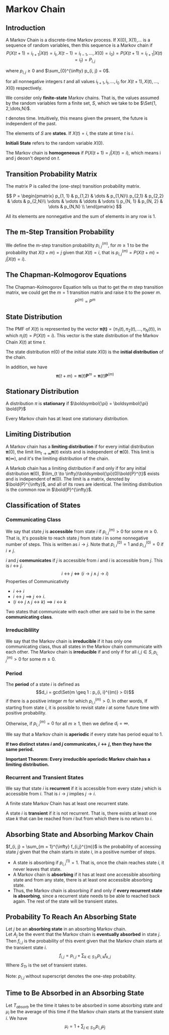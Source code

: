 # Markov Chain
## Introduction
A Markov Chain is a discrete-time Markov process. If X(0), X(1),... is a sequence of random variables, then this sequence is a Markov chain if
$$P(X(t+1) = i_{t+1}|X(t) = i_{t}, X(t-1) = i_{t-1},\dots,X(0)=i_{0})= P(X(t+1)=i_{t+1}|X(t)=i_{t}) = P_{i, j}$$

where $p_{i,j} \geq 0$ and $\sum_{0}^{\infty} p_{i, j} = 0$.

for all nonnegative integers $t$ and all values $i_{t+1}, i_{t},\dots,i_{0}$ for $X(t + 1), X(t),\dots, X(0)$ respectively.

We consider only **finite-state** Markov chains. That is, the values assumed by the random variables form a finite set, $S$, which we take to be $\Set{1, 2,\dots,N}$.

$t$ denotes time. Intuitively, this means given the present, the future is independent of the past.

The elements of $S$ are **states**. If $X(t) = i$, the state at time $t$ is $i$.

**Initiali State** refers to the random variable $X(0)$.

The Markov chain is **homogeneous** if $P(X(t+1) = j|X(t)=i)$, which means i and j deosn't depend on $t$.

## Transition Probability Matrix
The matrix P is called the (one-step) transition probability matrix.

$$
P =
\begin{pmatrix}
p_{1, 1} & p_{1,2} & \dots & p_{1,N}\\
p_{2,1} & p_{2,2} & \dots & p_{2,N}\\
\vdots & \vdots & \ddots & \vdots \\
p_{N, 1} & p_{N, 2} & \dots & p_{N,N} \\
\end{pmatrix}
$$

All its elements are nonnegative and the sum of elements in any row is 1.

## The m-Step Transition Probability
We define the m-step transition probability $p_{i, j}^{(m)}$, for $m \geq 1$ to be the probability that $X(t + m) = j$ given that $X(t) = i$, that is $p_{i, j}^{(m)} = P(X(t + m) = j | X(t) = i)$.

## The Chapman-Kolmogorov Equations
The Chapman-Kolmogorov Equation tells us that to get the $m$ step transition matrix, we could get the $m = 1$ transition matrix and raise it to the power $m$.
$$P^{(m)} = P^{m}$$

## State Distribution
The PMF of $X(t)$ is represented by the vector $\boldsymbol{\pi(t)} = (\pi_1(t), \pi_2(t),\dots, \pi_{N}(t))$, in which $\pi_{i}(t) = P(X(t) = i)$. This vector is the state distribution of the Markov Chain $X(t)$ at time $t$.

The state distribution $\pi(0)$ of the initial state $X(0)$ is the **initial distribution** of the chain.

In addition, we have
$$\boldsymbol{\pi}(t+m) = \boldsymbol{\pi}(t)\boldsymbol{P}^{m}=\boldsymbol{\pi}(t)\boldsymbol{P}^{(m)}$$

## Stationary Distribution
A distribution $\pi$ is **stationary** if $\boldsymbol{\pi} = \boldsymbol{\pi} \bold{P}$

Every Markov chain has at least one stationary distribution.

## Limiting Distribution
A Markov chain has a **limiting distribution** if for every initial distribution $\boldsymbol{\pi}(0)$, the limit $\lim_{t \to \infty} \boldsymbol{\pi}(t)$ exists and is independent of $\boldsymbol{\pi}(0)$.
This limit is $\boldsymbol{\pi}(\infty)$, and it's the limiting distribution of the chain.

A Markob chain has a limiting distribution if and only if for any initial distribution $\boldsymbol{\pi}(0)$, $\lim_{t \to \infty}\boldsymbol{\pi}(0)\bold{P}^{t}$ exists and is independent of $\boldsymbol{\pi}(0)$.
The limit is a matrix, denoted by $\bold{P}^{\infty}$, and all of its rows are identical. The limiting distribution is the common row in $\bold{P}^{\infty}$.

## Classification of States
### Communicating Class
We say that state $j$ is **accessible** from state $i$ if $p_{i, j}^{(m)} > 0$ for some $m \geq 0$. That is, it's possible
to reach state $j$ from state $i$ in some nonnegative number of steps. This is written as $i \to j$. 
Note that $p_{i, i}^{(0)} = 1$ and $p_{i, j}^{(0)} = 0$ if $i \neq j$.

$i$ and $j$ **communicates** if $j$ is accessible from $i$ and $i$ is accessible from $j$. This is $i \leftrightarrow j$.
$$i \leftrightarrow j \iff (i \rightarrow j \land j \rightarrow i)$$
Properties of Communicativity
* $i \leftrightarrow i$
* $i \leftrightarrow j \implies j \leftrightarrow i$.
* $(i \leftrightarrow j \land  j \leftrightarrow k) \implies i \leftrightarrow k$

Two states that communicate with each other are said to be in the same **communicating class**.

### Irreduciblility
We say that the Markov chain is **irreducible** if it has only one communicating class, thus all states in the Markov chain communicate with each other.
The Markov chain is **irreducible** if and only if for all $i, j \in S, p_{i,j}^{(m)} > 0$ for some $m \geq 0$.

### Period
The **period** of a state $i$ is defined as
$$d_i = gcd\Set{m \geq 1 : p_{i, i}^{(m)} > 0}$$
if there is a positive integer $m$ for which $p_{i, i}^{(m)} > 0$.
In other words, 
If starting from state $i$, it is possible to revisit state $i$ at some future time with positive probability.

Otherwise, if $p_{i, i}^{(m)} = 0$ for all $m \geq 1$, then we define $d_i = \infty$.

We say that a Markov chain is **aperiodic** if every state has period equal to 1.

**If two distinct states $i$ and $j$ communicates, $i \leftrightarrow j$, then they have the same period.**

**Important Theorem: Every irreducible aperiodic Markov chain has a limiting distribution.**

### Recurrent and Transient States
We say that state $i$ is **recurrent** if it is accessible from every state $j$ which is accessible from $i$. That is $i \to j$ implies $j \to i$.

A finite state Markov Chain has at least one recurrent state.

A state $i$ is **transient** if it is not recurrent. That is, there exists at least one stae $k$ that can be reached from $i$ but from which there is no return to $i$.


## Absorbing State and Absorbing Markov Chain
$f_{i, j} = \sum_{m = 1}^{\infty} f_{i,j}^{(m)}$ is the probability of accessing state $j$ given that the chain starts in state $i$, in a positive number of steps.

* A state is absorbing if $p_{i,i}^{(1)} = 1$. That is, once the chain reaches state $i$, it never leaves that state.
* A Markov chain is **absorbing** if it has at least one accessible absorbing state and from any state, there is at least one accessible absorbing state.
* Thus, the Markov chain is absorbing if and only if **every recurrent state is absorbing**, since a recurrent state needs to be able to reached back again.
The rest of the state will be transient states.

## Probability To Reach An Absorbing State
Let $j$ be an **absorbing state** in an absorbing Markov chain. 
<br>Let $A_j$ be the event that the Markov chain is **eventually absorbed** in state $j$.
Then $f_{i,j}$ is the probability of this event given that the Markov chain starts at the transient state $i$.
$$f_{i,j} = p_{i, j} + \sum_{k \in S_{Tr}}p_{i, k} f_{k, j}$$
Where   $S_{Tr}$ is the set of transient states.

Note: $p_{i, j}$ without superscript denotes the one-step probability.

## Time to Be Absorbed in an Absorbing State
Let $T_{absorb}$ be the time it takes to be absorbed in some absorbing state and $\mu_i$ be the average of this time if the Markov chain starts at the transient state $i$. We have
$$\mu_i = 1 + \sum_{j \in S_{Tr}}p_{i,j}\mu_{j}$$
